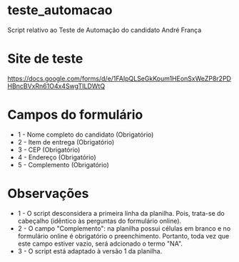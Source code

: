 # teste_automacao
Script relativo ao Teste de Automação do candidato André França

# Site de teste
 https://docs.google.com/forms/d/e/1FAIpQLSeGkKoum1HEonSxWeZP8r2PDHBncBVxRn61O4x4SwgTILDWtQ
 
 # Campos do formulário
 * 1 - Nome completo do candidato (Obrigatório)
 * 2 - Item de entrega (Obrigatório)
 * 3 - CEP (Obrigatório)
 * 4 - Endereço (Obrigatório)
 * 5 - Complemento (Obrigatório)

# Observações #
  * 1 - O script desconsidera a primeira linha da planilha. Pois, trata-se do cabeçalho (idêntico às perguntas do formulário online).
  * 2 - O campo "Complemento": na planilha possui células em branco e no formulário online é obrigatório o preenchimento. Portanto, toda vez que este campo estiver vazio, será adcionado o termo "NA".
  * 3 - O script está adaptado à versão 1 da planilha.
